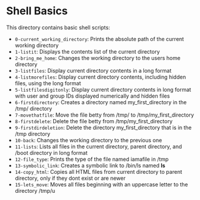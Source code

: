 # Shell Basics

This directory contains basic shell scripts:

- `0-current_working_directory`: Prints the absolute path of the current working directory
- `1-listit`: Displays the contents list of the current directory
- `2-bring_me_home`: Changes the working directory to the users home directory
- `3-listfiles`: Display current directory contents in a long format
- `4-listmorefiles`: Display current directory contents, including hidden files, using the long format
- `5-listfilesdigitonly`: Display current directory contents in long format with user and group IDs displayed numerically and hidden files
- `6-firstdirectory`: Creates a directory named my_first_directory in the /tmp/ directory
- `7-movethatfile`: Move the file betty from /tmp/ to /tmp/my_first_directory
- `8-firstdelete`: Delete the file betty from /tmp/my_first_directory
- `9-firstdirdeletion`: Delete the directory my_first_directory that is in the /tmp directory
- `10-back`: Changes the working directory to the previous one
- `11-lists`: Lists all files in the current directory, parent directory, and /boot directory in long format
- `12-file_type`: Prints the type of the file named iamafile in /tmp
- `13-symbolic_link`: Creates a symbolic link to /bin/ls named __ls__
- `14-copy_html`: Copies all HTML files from current directory to parent directory, only if they dont exist or are newer
- `15-lets_move`: Moves all files beginning with an uppercase letter to the directory /tmp/u
